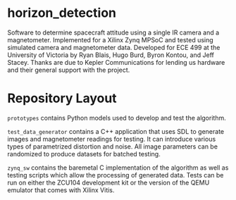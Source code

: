 # horizon_detection
Software to determine spacecraft attitude using a single IR camera and a magnetometer. 
Implemented for a Xilinx Zynq MPSoC and tested using simulated camera and magnetometer data. 
Developed for ECE 499 at the University of Victoria by Ryan Blais, Hugo Burd, Byron Kontou, and Jeff Stacey. 
Thanks are due to Kepler Communications for lending us hardware and their general support with the project.

# Repository Layout
`prototypes` contains Python models used to develop and test the algorithm.

`test_data_generator` contains a C++ application that uses SDL to generate images and magnetometer readings for testing. 
It can introduce various types of parametrized distortion and noise. All image parameters can be randomized to produce datasets for batched testing.

`zynq_sw` contains the baremetal C implementation of the algorithm as well as testing scripts which allow the processing of generated data. 
Tests can be run on either the ZCU104 development kit or the version of the QEMU emulator that comes with Xilinx Vitis.
